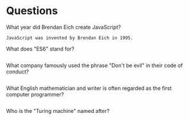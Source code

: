 # Questions

What year did Brendan Eich create JavaScript?

```
JavaScript was invented by Brendan Eich in 1995. 
```

What does "ES6" stand for?

```

```

What company famously used the phrase "Don't be evil" in their code of conduct?

```

```

What English mathematician and writer is often regarded as the first computer programmer?

```

```

Who is the "Turing machine" named after?

```

```

